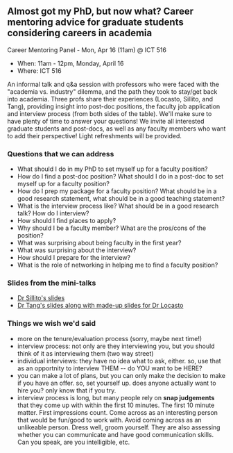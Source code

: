 

## Almost got my PhD, but now what? Career mentoring advice for graduate students considering careers in academia

Career Mentoring Panel - Mon, Apr 16 (11am) @ ICT 516

* When: 11am - 12pm, Monday, April 16
* Where: ICT 516

An informal talk and q&a session with professors who were faced with the "academia vs. industry" dilemma, and the path they took to stay/get back into academia. Three profs share their experiences (Locasto, Sillito, and Tang), providing insight into post-doc positions, the faculty job application and interview process (from both sides of the table). We'll make sure to have plenty of time to answer your questions! We invite all interested graduate students and post-docs, as well as any faculty members who want to add their perspective! Light refreshments will be provided.

### Questions that we can address

* What should I do in my PhD to set myself up for a faculty position?
* How do I find a post-doc position? What should I do in a post-doc to set myself up for a faculty position?
* How do I prep my package for a faculty position? What should be in a good research statement, what should be in a good teaching statement?
* What is the interview process like? What should be in a good research talk? How do I interview?
* How should I find places to apply?
* Why should I be a faculty member? What are the pros/cons of the position?
* What was surprising about being faculty in the first year?
* What was surprising about the interview?
* How should I prepare for the interview?
* What is the role of networking in helping me to find a faculty position?

### Slides from the mini-talks

* [Dr Sillito's slides](Workshops/career-workshop-sillito-slides.pdf)
* [Dr Tang's slides along with made-up slides for Dr Locasto](Workshops/career-workshop-tang-locasto-slides.ppt)

### Things we wish we'd said

* more on the tenure/evaluation process (sorry, maybe next time!)
* interview process: not only are they interviewing you, but you should think of it as interviewing them (two way street)
* individual interviews: they have no idea what to ask, either. so, use that as an opportnity to interview THEM -- do YOU want to be HERE?
* you can make a lot of plans, but you can only make the decision to make if you have an offer. so, set yourself up. does anyone actually want to hire you? only know that if you try.
* interview process is long, but many people rely on **snap judgements** that they come up with within the first 10 minutes. The first 10 minute matter. First impressions count. Come across as an interesting person that would be fun/good to work with. Avoid coming across as an unlikeable person. Dress well, groom yourself. They are also assessing whether you can communicate and have good communication skills. Can you speak, are you intelligible, etc.
